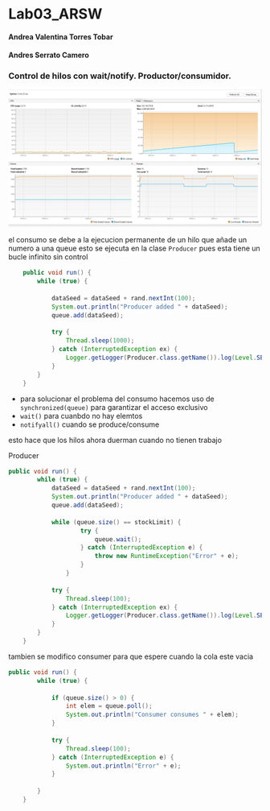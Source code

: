 # Lab03_ARSW

#### Andrea Valentina Torres Tobar
#### Andres Serrato Camero


### Control de hilos con wait/notify. Productor/consumidor.



![alt text](image.png)

el consumo se debe a la ejecucion permanente de un hilo que añade un numero a una queue esto se ejecuta en la clase `Producer` pues esta tiene un bucle infinito sin control

```java 
    public void run() {
        while (true) {

            dataSeed = dataSeed + rand.nextInt(100);
            System.out.println("Producer added " + dataSeed);
            queue.add(dataSeed);
            
            try {
                Thread.sleep(1000);
            } catch (InterruptedException ex) {
                Logger.getLogger(Producer.class.getName()).log(Level.SEVERE, null, ex);
            }
        }
    }
```

- para solucionar el problema del consumo hacemos uso de `synchronized(queue)` para garantizar el acceso exclusivo
- `wait()` para cuanbdo no hay elemtos
- `notifyall()` cuando se produce/consume

esto hace que los hilos ahora duerman cuando no tienen trabajo 

Producer
``` java
public void run() {
        while (true) {
            dataSeed = dataSeed + rand.nextInt(100);
            System.out.println("Producer added " + dataSeed);
            queue.add(dataSeed);

            while (queue.size() == stockLimit) {
                    try {
                        queue.wait();
                    } catch (InterruptedException e) {
                        throw new RuntimeException("Error" + e);
                    }
                }
            
            try {
                Thread.sleep(100);
            } catch (InterruptedException ex) {
                Logger.getLogger(Producer.class.getName()).log(Level.SEVERE, null, ex);
            }
        }
    }
```

tambien se modifico consumer para que espere cuando la cola este vacia 

``` java
public void run() {
        while (true) {

            if (queue.size() > 0) {
                int elem = queue.poll();
                System.out.println("Consumer consumes " + elem);
            }

            try {
                Thread.sleep(100);
            } catch (InterruptedException e) {
                System.out.println("Error" + e);
            }

        }
    }
```

